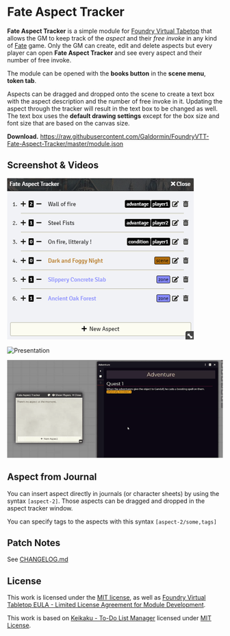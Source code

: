 # Fate Aspect Tracker

**Fate Aspect Tracker** is a simple module for [Foundry Virtual Tabetop](https://foundryvtt.com/) that allows the GM to keep track of the *aspect* and their *free invoke* in any kind of [Fate](https://www.evilhat.com/home/fate-core/) game. Only the GM can create, edit and delete aspects but every player can open **Fate Aspect Tracker** and see every aspect and their number of free invoke.

The module can be opened with the **books button** in the **scene menu**, **token tab**.

Aspects can be dragged and dropped onto the scene to create a text box with the aspect description and the number of free invoke in it. Updating the aspect through the tracker will result in the text box to be changed as well. The text box uses the **default drawing settings** except for the box size and font size that are based on the canvas size.

**Download.** https://raw.githubusercontent.com/Galdormin/FoundryVTT-Fate-Aspect-Tracker/master/module.json

## Screenshot & Videos

![Fate Aspect Tracker with different aspects](assets/screenshot.png)


![Presentation](assets/presentation.gif)

![Aspects from journals](assets/journal_aspects.gif)



## Aspect from Journal

You can insert aspect directly in journals (or character sheets) by using the syntax `[aspect-2]`.
Those aspects can be dragged and dropped in the aspect tracker window.

You can specify tags to the aspects with this syntax `[aspect-2/some,tags]`

## Patch Notes

See [CHANGELOG.md](CHANGELOG.md)

## License

This work is licensed under the [MIT license](LICENSE), as well as [Foundry Virtual Tabletop EULA - Limited License Agreement for Module Development](https://foundryvtt.com/article/license/).

This work is based on [Keikaku - To-Do List Manager](https://github.com/pyrige/fvtt-keikaku) licensed under [MIT License](https://github.com/pyrige/fvtt-keikaku/blob/main/LICENSE).